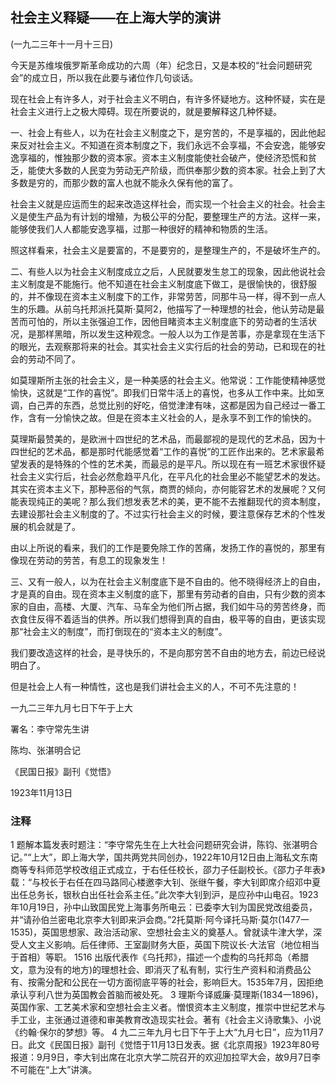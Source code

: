 ## 社会主义释疑——在上海大学的演讲

 

(一九二三年十一月十三日)

 

今天是苏维埃俄罗斯革命成功的六周（年）纪念日，又是本校的“社会问题研究会”的成立日，所以我在此要与诸位作几句谈话。

现在社会上有许多人，对于社会主义不明白，有许多怀疑地方。这种怀疑，实在是社会主义进行上之极大障碍。现在所要说的，就是要解释这几种怀疑。

一、社会上有些人，以为在社会主义制度之下，是穷苦的，不是享福的，因此他起来反对社会主义。不知道在资本制度之下，我们永远不会享福，不会安逸，能够安逸享福的，惟独那少数的资本家。资本主义制度能使社会破产，使经济恐慌和贫乏，能使大多数的人民变为劳动无产阶级，而供奉那少数的资本家。社会上到了大多数是穷的，而那少数的富人也就不能永久保有他的富了。

社会主义就是应运而生的起来改造这样社会，而实现一个社会主义的社会。社会主义是使生产品为有计划的增殖，为极公平的分配，要整理生产的方法。这样一来，能够使我们人人都能安逸享福，过那一种很好的精神和物质的生活。

照这样看来，社会主义是要富的，不是要穷的，是整理生产的，不是破坏生产的。

二、有些人以为社会主义制度成立之后，人民就要发生怠工的现象，因此他说社会主义制度是不能施行。他不知道在社会主义制度底下做工，是很愉快的，很舒服的，并不像现在资本主义制度下的工作，非常劳苦，同那牛马一样，得不到一点人生的乐趣。从前乌托邦派托莫斯·莫阿2，他描写了一种理想的社会，他认劳动是最苦而可怕的，所以主张强迫工作，因他目睹资本主义制度底下的劳动者的生活状况，是那样黑暗，所以发生这种观念。一般人以为工作是苦事，亦是拿现在生活下的眼光，去观察那将来的社会。其实社会主义实行后的社会的劳动，已和现在的社会的劳动不同了。

如莫理斯所主张的社会主义，是一种美感的社会主义。他常说：工作能使精神感觉愉快，这就是“工作的喜悦”。即我们日常牛活上的喜悦，也多从工作中来。比如烹调，白己弄的东西，总觉比别的好吃，倍觉津津有味，这都是因为自己经过一番工作，含有一分愉快之故。但是在资本主义社会的人，是永享不到工作的愉快的。

莫理斯最赞美的，是欧洲十四世纪的艺术品，而最鄙视的是现代的艺术品，因为十四世纪的艺术品，都是那时代能感觉着“工作的喜悦”的工匠作出来的。艺术家最希望发表的是特殊的个性的艺术美，而最忌的是平凡。所以现在有一班艺术家很怀疑社会主义实行后，社会必然愈趋平凡化，在平凡化的社会里必不能望艺术的发达。其实在资本主义下，那种恶俗的气氛，商贾的倾向，亦何能容艺术的发展呢？又何能表现纯正的美呢？那么我们想发表艺术的美，更不能不去推翻现代的资本制度，去建设那社会主义制度的了。不过实行社会主义的时候，要注意保存艺术的个性发展的机会就是了。

由以上所说的看来，我们的工作是要免除工作的苦痛，发扬工作的喜悦的，那里有像现在劳动的劳苦，有息工的现象发生！

三、又有一般人，以为在社会主义制度底下是不自由的。他不晓得经济上的自由，才是真的自由。现在资本主义制度的底下，那里有劳动者的自由，只有少数的资本家的自由，高楼、大厦、汽车、马车全为他们所占据，我们如牛马的劳苦终身，而衣食住反得不着适当的供养。所以我们想得到真的自由，极平等的自由，更该实现那“社会主义的制度”，而打倒现在的“资本主义的制度”。

我们要改造这样的社会，是寻快乐的，不是向那穷苦不自由的地方去，前边已经说明白了。

但是社会上人有一种情性，这也是我们讲社会主义的人，不可不先注意的！

一九二三年九月七日下午于上大

 

署名：李守常先生讲

陈均、张湛明合记

《民国日报》副刊《觉悟》

1923年11月13日

 

### 注释
1 题解本篇发表时题注：“李守常先生在上大社会问题研究会讲，陈钧、张湛明合记。”“上大”，即上海大学，国共两党共同创办，1922年10月12日由上海私文东南商等专科师范学校改组正式成立，于右任任校长，邵力子任副校长。《邵力子年表》载：“与校长于右任在四马路同心楼邀李大钊、张继午餐，李大钊即席介绍邓中夏出任总务长，银秋白出任社会系主任。”此次李大钊到沪，是应孙中山电召。1923年10月19日，孙中山致国民党上海事务所电云：已委李大钊为国民党改组委员，并“请孙伯兰密电北京李大钊即来沪会商。”2托莫斯·阿今译托马斯·莫尔(1477一1535)，英国思想家、政治活动家、空想社会主义的奠基人。曾就读牛津大学，深受人文主义影响。后任律师、王室副财务大臣，英国下院议长·大法官（地位相当于首相）等职。
1516 出版代表作《乌托邦》，描述一个虚构的乌托邦岛（希腊文，意为没有的地方)的理想社会、即消灭了私有制，实行生产资料和消费品公有、按需分配和公民在一切方面彻底平等的社会，影响巨大。1535年7月，因拒绝承认亨利八世为英国教会首脑而被处死。
3 理斯今译威廉·莫理斯(1834一1896)，英国作家、工艺美术家和空想社会主义者。憎恨资本主义制度，推崇中世纪艺术与手工业，主张通过道德和审美教育改造现实社会。著有《社会主义诗歌集》、小说《约翰·保尔的梦想》等。
4 九二三年九月七日下午于上大“九月七日”，应为11月7日。此文《民国日报》副刊《觉悟于11月13日发表。据《北京周报》1923年80号报道：9月9日，李大钊出席在北京大学二院召开的欢迎加拉罕大会，故9月7日李不可能在“上大”讲演。
